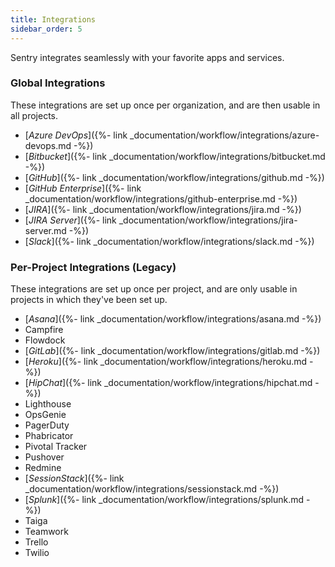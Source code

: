 ```yaml
---
title: Integrations
sidebar_order: 5
---
```


Sentry integrates seamlessly with your favorite apps and services.

### Global Integrations

These integrations are set up once per organization, and are then usable in all projects.

-   [_Azure DevOps_]({%- link _documentation/workflow/integrations/azure-devops.md -%})
-   [_Bitbucket_]({%- link _documentation/workflow/integrations/bitbucket.md -%})
-   [_GitHub_]({%- link _documentation/workflow/integrations/github.md -%})
-   [_GitHub Enterprise_]({%- link _documentation/workflow/integrations/github-enterprise.md -%})
-   [_JIRA_]({%- link _documentation/workflow/integrations/jira.md -%})
-   [_JIRA Server_]({%- link _documentation/workflow/integrations/jira-server.md -%})
-   [_Slack_]({%- link _documentation/workflow/integrations/slack.md -%})


### Per-Project Integrations (Legacy)

These integrations are set up once per project, and are only usable in projects in which they've been set up. 

-   [_Asana_]({%- link _documentation/workflow/integrations/asana.md -%})
-   Campfire
-   Flowdock
-   [_GitLab_]({%- link _documentation/workflow/integrations/gitlab.md -%})
-   [_Heroku_]({%- link _documentation/workflow/integrations/heroku.md -%})
-   [_HipChat_]({%- link _documentation/workflow/integrations/hipchat.md -%})
-   Lighthouse
-   OpsGenie
-   PagerDuty
-   Phabricator
-   Pivotal Tracker
-   Pushover
-   Redmine
-   [_SessionStack_]({%- link _documentation/workflow/integrations/sessionstack.md -%})
-   [_Splunk_]({%- link _documentation/workflow/integrations/splunk.md -%})
-   Taiga
-   Teamwork
-   Trello
-   Twilio
